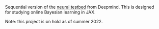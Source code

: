 
Sequential version of the [neural testbed](https://github.com/deepmind/neural_testbed) from Deepmind.
This is designed for studying online Bayesian learning in JAX.

Note: this project is on hold as of summer 2022.
